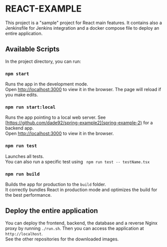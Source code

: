 # REACT-EXAMPLE

This project is a  "sample" project for React main features. It contains also
a Jenkinsfile for Jenkins integration and a docker compose file to deploy
an entire application.

## Available Scripts

In the project directory, you can run:

### `npm start`

Runs the app in the development mode.\
Open [http://localhost:3000](http://localhost:3000) to view it in the browser. 
The page will reload if you make edits.

### `npm run start:local`

Runs the app pointing to a local web server. See [https://github.com/dade92/spring-example2](spring-example-2) for a backend app. \
Open [http://localhost:3000](http://localhost:3000) to view it in the browser.


### `npm run test`

Launches all tests.\
You can also run a specific test using ` npm run test -- testName.tsx`

### `npm run build`

Builds the app for production to the `build` folder.\
It correctly bundles React in production mode and optimizes the build for the best performance.

## Deploy the entire application

You can deploy the frontend, backend, the database and a 
reverse Nginx proxy by running `./run.sh`. Then you can access
the application at `http://localhost`.\
See the other repositories for the downloaded images.